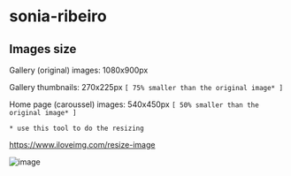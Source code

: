 # sonia-ribeiro

## Images size

Gallery (original) images: 1080x900px

Gallery thumbnails: 270x225px `[ 75% smaller than the original image* ]`

Home page (caroussel) images: 540x450px `[ 50% smaller than the original image* ]`


`* use this tool to do the resizing`

https://www.iloveimg.com/resize-image

![image](https://user-images.githubusercontent.com/44682155/159338069-62dd62b6-592a-41ea-9b9b-1584dd882f22.png)
